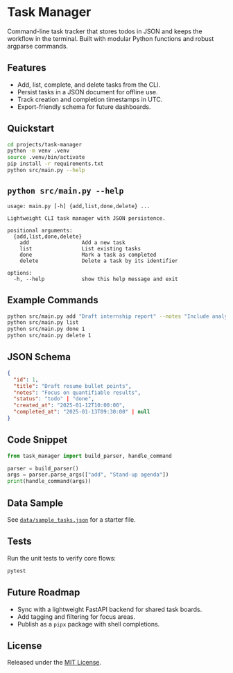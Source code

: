 # Task Manager

Command-line task tracker that stores todos in JSON and keeps the workflow in the
terminal. Built with modular Python functions and robust argparse commands.

## Features
- Add, list, complete, and delete tasks from the CLI.
- Persist tasks in a JSON document for offline use.
- Track creation and completion timestamps in UTC.
- Export-friendly schema for future dashboards.

## Quickstart
```bash
cd projects/task-manager
python -m venv .venv
source .venv/bin/activate
pip install -r requirements.txt
python src/main.py --help
```

## `python src/main.py --help`
```
usage: main.py [-h] {add,list,done,delete} ...

Lightweight CLI task manager with JSON persistence.

positional arguments:
  {add,list,done,delete}
    add                 Add a new task
    list                List existing tasks
    done                Mark a task as completed
    delete              Delete a task by its identifier

options:
  -h, --help            show this help message and exit
```

## Example Commands
```bash
python src/main.py add "Draft internship report" --notes "Include analytics wins"
python src/main.py list
python src/main.py done 1
python src/main.py delete 1
```

## JSON Schema
```json
{
  "id": 1,
  "title": "Draft resume bullet points",
  "notes": "Focus on quantifiable results",
  "status": "todo" | "done",
  "created_at": "2025-01-12T10:00:00",
  "completed_at": "2025-01-13T09:30:00" | null
}
```

## Code Snippet
```python
from task_manager import build_parser, handle_command

parser = build_parser()
args = parser.parse_args(["add", "Stand-up agenda"])
print(handle_command(args))
```

## Data Sample
See [`data/sample_tasks.json`](data/sample_tasks.json) for a starter file.

## Tests
Run the unit tests to verify core flows:
```bash
pytest
```

## Future Roadmap
- Sync with a lightweight FastAPI backend for shared task boards.
- Add tagging and filtering for focus areas.
- Publish as a `pipx` package with shell completions.

## License
Released under the [MIT License](../../LICENSE).
